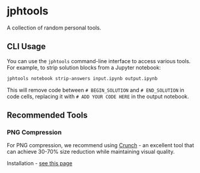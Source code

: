 # jphtools

A collection of random personal tools.

## CLI Usage

You can use the `jphtools` command-line interface to access various tools. For example, to strip solution blocks from a Jupyter notebook:

```sh
jphtools notebook strip-answers input.ipynb output.ipynb
```

This will remove code between `# BEGIN_SOLUTION` and `# END_SOLUTION` in code cells, replacing it with `# ADD YOUR CODE HERE` in the output notebook.

## Recommended Tools

### PNG Compression

For PNG compression, we recommend using [Crunch](https://github.com/chrissimpkins/Crunch) - an excellent tool that can achieve 30-70% size reduction while maintaining visual quality.

Installation - [see this page](https://github.com/chrissimpkins/Crunch/blob/master/docs/EXECUTABLE.md)
